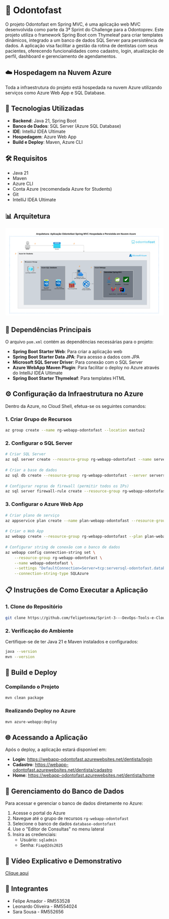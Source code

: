 # 🦷 Odontofast
 
O projeto Odontofast em Spring MVC, é uma aplicação web MVC desenvolvida como parte da 3ª Sprint do Challenge para a Odontoprev. Este projeto utiliza o framework Spring Boot com Thymeleaf para criar templates dinâmicos, integrado a um banco de dados SQL Server para persistência de dados. A aplicação visa facilitar a gestão da rotina de dentistas com seus pacientes, oferecendo funcionalidades como cadastro, login, atualização de perfil, dashboard e gerenciamento de agendamentos.
 
## ☁️ Hospedagem na Nuvem Azure
 
Toda a infraestrutura do projeto está hospedada na nuvem Azure utilizando serviços como Azure Web App e SQL Database.
 
## 🚀 Tecnologias Utilizadas

- **Backend**: Java 21, Spring Boot  
- **Banco de Dados**: SQL Server (Azure SQL Database)  
- **IDE**: IntelliJ IDEA Ultimate  
- **Hospedagem**: Azure Web App  
- **Build e Deploy**: Maven, Azure CLI  

## 🛠️ Requisitos

- Java 21  
- Maven  
- Azure CLI  
- Conta Azure (recomendada Azure for Students)  
- Git  
- IntelliJ IDEA Ultimate  

## 📊 Arquitetura

![Modelo](images-readme/arquitetura-azure-odontofast.svg)

 
## 🔌 Dependências Principais
 
O arquivo `pom.xml` contém as dependências necessárias para o projeto:
 
- **Spring Boot Starter Web**: Para criar a aplicação web
- **Spring Boot Starter Data JPA**: Para acesso a dados com JPA
- **Microsoft SQL Server Driver**: Para conexão com o SQL Server
- **Azure WebApp Maven Plugin**: Para facilitar o deploy no Azure através do IntelliJ IDEA Ultimate
- **Spring Boot Starter Thymeleaf**: Para templates HTML
 
## ⚙️ Configuração da Infraestrutura no Azure
Dentro da Azure, no Cloud Shell, efetua-se os seguintes comandos:
 
### 1. Criar Grupo de Recursos
 
```bash
az group create --name rg-webapp-odontofast --location eastus2
```
 
### 2. Configurar o SQL Server
 
```bash
# Criar SQL Server
az sql server create --resource-group rg-webapp-odontofast --name serversql-odontofast --location eastus2 --admin-user sqladmin --admin-password Fiap@2ds2025
 
# Criar a base de dados
az sql db create --resource-group rg-webapp-odontofast --server serversql-odontofast --name database-odontofast --service-objective S0
 
# Configurar regras de firewall (permitir todos os IPs)
az sql server firewall-rule create --resource-group rg-webapp-odontofast --server serversql-odontofast --name AllowAllIps --start-ip-address 0.0.0.0 --end-ip-address 255.255.255.255
```
 
### 3. Configurar o Azure Web App
 
```bash
# Criar plano de serviço
az appservice plan create --name plan-webapp-odontofast --resource-group rg-webapp-odontofast --sku FREE
 
# Criar o Web App
az webapp create --resource-group rg-webapp-odontofast --plan plan-webapp-odontofast --name webapp-odontofast
 
# Configurar string de conexão com o banco de dados
az webapp config connection-string set \
    --resource-group rg-webapp-odontofast \
    --name webapp-odontofast \
    --settings "DefaultConnection=Server=tcp:serversql-odontofast.database.windows.net,1433;Initial Catalog=database-odontofast;Persist Security Info=False;User ID=sqladmin;Password=Fiap@2ds2025;MultipleActiveResultSets=False;Encrypt=True;TrustServerCertificate=False;Connection Timeout=30;" \
    --connection-string-type SQLAzure
```
 
## 📋 Instruções de Como Executar a Aplicação  
 
### 1. Clone do Repositório
 
```bash
git clone https://github.com/felipetosma/Sprint-3---DevOps-Tools-e-Cloud-Computing.git
```
 
### 2. Verificação do Ambiente
 
Certifique-se de ter Java 21 e Maven instalados e configurados:
 
```bash
java --version
mvn --version
```
 
## 🚀 Build e Deploy
 
### Compilando o Projeto
 
```bash
mvn clean package
```
 
### Realizando Deploy no Azure
 
```bash
mvn azure-webapp:deploy
```
 
## 🌐 Acessando a Aplicação
 
Após o deploy, a aplicação estará disponível em:
 
- **Login**: https://webapp-odontofast.azurewebsites.net/dentista/login
- **Cadastro**: https://webapp-odontofast.azurewebsites.net/dentista/cadastro
- **Home**: https://webapp-odontofast.azurewebsites.net/dentista/home
 
## 📝 Gerenciamento do Banco de Dados
 
Para acessar e gerenciar o banco de dados diretamente no Azure:
 
1. Acesse o portal do Azure
2. Navegue até o grupo de recursos `rg-webapp-odontofast`
3. Selecione o banco de dados `database-odontofast`
4. Use o "Editor de Consultas" no menu lateral
5. Insira as credenciais:
   - Usuário: `sqladmin`
   - Senha: `Fiap@2ds2025`

## 🎥 Vídeo Explicativo e Demonstrativo
[Clique aqui](https://youtu.be/rpMG-N7bPMw
 )
 
## 👥 Integrantes

- Felipe Amador - RM553528
- Leonardo Oliveira - RM554024
- Sara Sousa - RM552656
